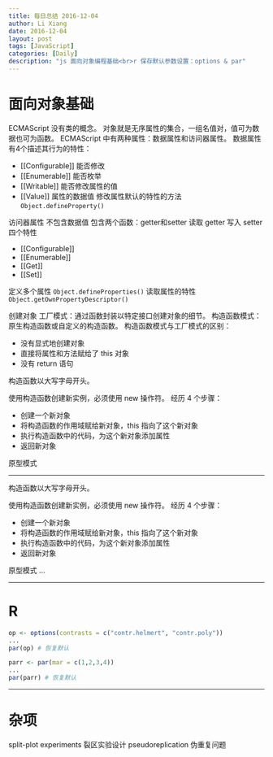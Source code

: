 ```yaml
---
title: 每日总结 2016-12-04
author: Li Xiang
date: 2016-12-04
layout: post
tags: [JavaScript]
categories: [Daily]
description: "js 面向对象编程基础<br>r 保存默认参数设置：options & par"
---
```


# 面向对象基础

ECMAScript 没有类的概念。
对象就是无序属性的集合，一组名值对，值可为数据也可为函数。
ECMAScript 中有两种属性：数据属性和访问器属性。
数据属性有4个描述其行为的特性：
- [[Configurable]] 能否修改
- [[Enumerable]] 能否枚举
- [[Writable]] 能否修改属性的值
- [[Value]] 属性的数据值
修改属性默认的特性的方法 `Object.defineProperty()`

访问器属性
不包含数据值
包含两个函数：getter和setter
读取 getter
写入 setter
四个特性
- [[Configurable]]
- [[Enumerable]]
- [[Get]]
- [[Set]]

定义多个属性 `Object.defineProperties()`
读取属性的特性 `Object.getOwnPropertyDescriptor()`

创建对象
工厂模式：通过函数封装以特定接口创建对象的细节。
构造函数模式：原生构造函数或自定义的构造函数。
构造函数模式与工厂模式的区别：
- 没有显式地创建对象
- 直接将属性和方法赋给了 this 对象
- 没有 return 语句

构造函数以大写字母开头。

使用构造函数创建新实例，必须使用 new 操作符。
经历 4 个步骤：
- 创建一个新对象
- 将构造函数的作用域赋给新对象，this 指向了这个新对象
- 执行构造函数中的代码，为这个新对象添加属性
- 返回新对象

原型模式

-------------------------------------------------------------------------------


构造函数以大写字母开头。

使用构造函数创建新实例，必须使用 new 操作符。
经历 4 个步骤：
- 创建一个新对象
- 将构造函数的作用域赋给新对象，this 指向了这个新对象
- 执行构造函数中的代码，为这个新对象添加属性
- 返回新对象

原型模式
...

-------------------------------------------------------------------------------

# R

``` r
op <- options(contrasts = c("contr.helmert", "contr.poly"))
...
par(op) # 恢复默认

parr <- par(mar = c(1,2,3,4))
...
par(parr) # 恢复默认
```


-------------------------------------------------------------------------------
# 杂项

split-plot experiments 裂区实验设计
pseudoreplication 伪重复问题

